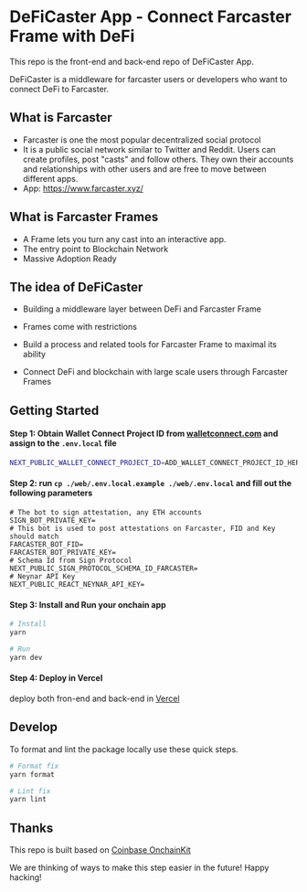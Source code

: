 # DeFiCaster App - Connect Farcaster Frame with DeFi

This repo is the front-end and back-end repo of DeFiCaster App.

DeFiCaster is a middleware for farcaster users or developers who want to connect DeFi to Farcaster.

## What is Farcaster

- Farcaster is one the most popular decentralized social protocol
- It is a public social network similar to Twitter and Reddit. Users can create profiles, post "casts" and follow others. They own their accounts and relationships with other users and are free to move between different apps.
- App: https://www.farcaster.xyz/

## What is Farcaster Frames
- A Frame lets you turn any cast into an interactive app.
- The entry point to Blockchain Network
- Massive Adoption Ready

## The idea of DeFiCaster

- Building a middleware layer between DeFi and Farcaster Frame

- Frames come with restrictions

- Build a process and related tools for Farcaster Frame to maximal its ability

- Connect DeFi and blockchain with large scale users through Farcaster Frames

## Getting Started

#### Step 1: Obtain Wallet Connect Project ID from [walletconnect.com](https://cloud.walletconnect.com/sign-in) and assign to the `.env.local` file

```bash
NEXT_PUBLIC_WALLET_CONNECT_PROJECT_ID=ADD_WALLET_CONNECT_PROJECT_ID_HERE
```


#### Step 2: run `cp ./web/.env.local.example ./web/.env.local` and fill out the following parameters
```
# The bot to sign attestation, any ETH accounts
SIGN_BOT_PRIVATE_KEY=
# This bot is used to post attestations on Farcaster, FID and Key should match
FARCASTER_BOT_FID=
FARCASTER_BOT_PRIVATE_KEY=
# Schema Id from Sign Protocol
NEXT_PUBLIC_SIGN_PROTOCOL_SCHEMA_ID_FARCASTER=
# Neynar API Key
NEXT_PUBLIC_REACT_NEYNAR_API_KEY=
```

#### Step 3: Install and Run your onchain app

```bash
# Install
yarn

# Run
yarn dev
```

#### Step 4: Deploy in Vercel

deploy both fron-end and back-end in [Vercel](https://vercel.com/)

## Develop

To format and lint the package locally use these quick steps.

```bash
# Format fix
yarn format

# Lint fix
yarn lint
```

## Thanks

This repo is built based on [Coinbase OnchainKit](https://github.com/coinbase/onchainkit)

We are thinking of ways to make this step easier in the future! Happy hacking!
